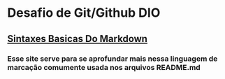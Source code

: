 # Desafio de Git/Github DIO

## [Sintaxes Basicas Do Markdown](https://www.markdownguide.org/basic-syntax/)

### Esse site serve para se aprofundar mais nessa linguagem de marcação comumente usada nos arquivos README.md
